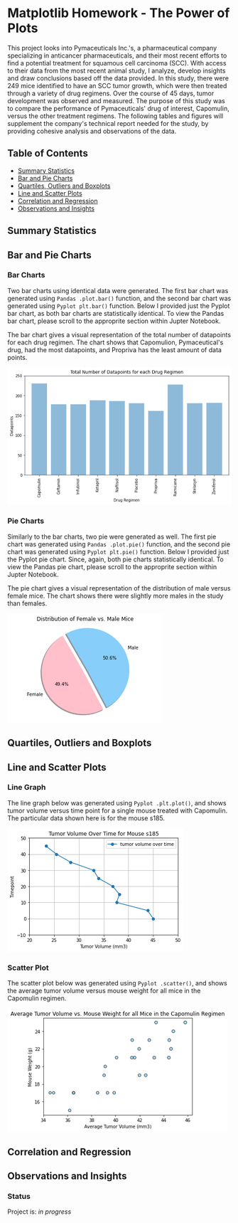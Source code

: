 # Matplotlib Homework - The Power of Plots 

This project looks into Pymaceuticals Inc.'s, a pharmaceutical company specializing in anticancer pharmaceuticals, and their most recent efforts to find a potential treatment for squamous cell carcinoma (SCC). With access to their data from the most recent animal study, I analyze, develop insights and draw conclusions based off the data provided. In this study, there were 249 mice identified to have an SCC tumor growth, which were then treated through a variety of drug regimens. Over the course of 45 days, tumor development was observed and measured. The purpose of this study was to compare the performance of Pymaceuticals' drug of interest, Capomulin, versus the other treatment regimens. The following tables and figures will supplement the company's technical report needed for the study, by providing cohesive analysis and observations of the data.

## Table of Contents ##
* [Summary Statistics](#summary-statistics)
* [Bar and Pie Charts](#bar-and-pie-charts)
* [Quartiles, Outliers and Boxplots](#quartiles-outliers-and-boxplots)
* [Line and Scatter Plots](#line-and-scatter-plots)
* [Correlation and Regression](#correlation-and-regression)
* [Observations and Insights](#observations-and-insights)
  
## Summary Statistics ##

## Bar and Pie Charts ##

### Bar Charts ### 
Two bar charts using identical data were generated. The first bar chart was generated using `Pandas .plot.bar()` function, and the second bar chart was generated using `Pyplot plt.bar()` function. Below I provided just the Pyplot bar chart, as both bar charts are statistically identical. To view the Pandas bar chart, please scroll to the approprite section within Jupter Notebook. 

The bar chart gives a visual representation of the total number of datapoints for each drug regimen. The chart shows that Capomulion, Pymaceutical's drug, had the most datapoints, and Propriva has the least amount of data points. 

![Pyplot Bar Plot](https://github.com/cveras33/matplotlib-challenge/blob/main/Pymaceuticals/plt_bar_plot.png) 

### Pie Charts ### 

Similarly to the bar charts, two pie were generated as well. The first pie chart was generated using `Pandas .plot.pie()` function, and the second pie chart was generated using `Pyplot plt.pie()` function. Below I provided just the Pyplot pie chart. Since, again, both pie charts statistically identical. To view the Pandas pie chart, please scroll to the approprite section within Jupter Notebook. 

The pie chart gives a visual representation of the distribution of male versus female mice. The chart shows there were slightly more males in the study than females. 

![Pyplot Pie Plot](https://github.com/cveras33/matplotlib-challenge/blob/main/Pymaceuticals/plt_pie_plot.png)

## Quartiles, Outliers and Boxplots ##

## Line and Scatter Plots ##

### Line Graph ### 

The line graph below was generated using `Pyplot .plt.plot()`, and shows tumor volume versus time point for a single mouse treated with Capomulin. The particular data shown here is for the mouse s185. 

![Line Plot](https://github.com/cveras33/matplotlib-challenge/blob/main/Pymaceuticals/line_plot.png)

### Scatter Plot ### 

The scatter plot below was generated using `Pyplot .scatter()`, and shows the average tumor volume versus mouse weight for all mice in the Capomulin regimen. 

![Line Plot](https://github.com/cveras33/matplotlib-challenge/blob/main/Pymaceuticals/scatter_plot.png)

## Correlation and Regression ##

## Observations and Insights ##

### Status ###

Project is: *in progress*

